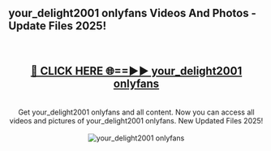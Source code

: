<h2>your_delight2001 onlyfans Videos And Photos - Update Files 2025!</h2>
<br>
<div align="center">
<h2><a href="https://linkcuts.com/hfmhzwbr" rel="nofollow">🔴 CLICK HERE 🌐==►► your_delight2001 onlyfans</a></h2>
<br>
Get your_delight2001 onlyfans and all content. Now you can access all videos and pictures of your_delight2001 onlyfans. New Updated Files 2025!
<br>
<br>
<a href="https://linkcuts.com/hfmhzwbr" rel="nofollow" data-target="animated-image.originalLink"><img src="https://i.ibb.co.com/WyWwxjT/player-gif2.gif" alt="your_delight2001 onlyfans" style="max-width: 100%; display: inline-block;" data-target="animated-image.originalImage"></a>
</div>
<br>